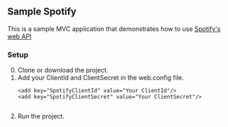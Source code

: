 ## Sample Spotify
This is a sample MVC application that demonstrates how to use [Spotify's web API](https://developer.spotify.com/web-api/)

### Setup
0. Clone or download the project.
0. Add your ClientId and ClientSecret in the web.config file.
	```
    <add key="SpotifyClientId" value="Your ClientId"/>
    <add key="SpotifyClientSecret" value="Your ClientSecret"/>
  
	```
0. Run the project.

